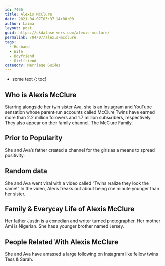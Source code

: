 ```yaml
---
id: 7406
title: Alexis McClure
date: 2021-04-07T03:37:14+00:00
author: Laima
layout: post
guid: https://ukdataservers.com/alexis-mcclure/
permalink: /04/07/alexis-mcclure
tags:
  - Husband
  - Wife
  - Boyfriend
  - Girlfriend
category: Marriage Guides
---
```


* some text
{: toc}


## Who is Alexis McClure
                  
                  
                  
Starring alongside her twin sister Ava, she is an Instagram and YouTube sensation whose parent-run accounts called McClure Twins have earned more than 2.2 million followers and 1.7 million subscribers, respectively. They also appear on their family channel, The McClure Family.
                  
              
            
              
            
                
                
                
## Prior to Popularity
                  
                  
                  
She and Ava&#8217;s father created a channel for the girls as a means to spread positivity.
                  
              
            
              
            
                
                
                
## Random data
                  
                  
                  
She and Ava went viral with a video called &#8220;Twins realize they look the same!&#8221; In the video, Alexis freaks out about being one minute younger than her sister.
                  
              
            
              
            
                
                
                
## Family & Everyday Life of Alexis McClure
                  
                  
                  
Her father Justin is a comedian and writer turned photographer. Her mother Ami is Nigerian. She has a younger brother named Jersey. 
                  
              
            
              
            
                
                
                
## People Related With Alexis McClure
                  
                  
                  
She and Ava have amassed a large following on Instagram like fellow twins Tess & Sarah.
                  
              
            
              
            
                
              
            
              
              
            
            
              
            
          
          
          